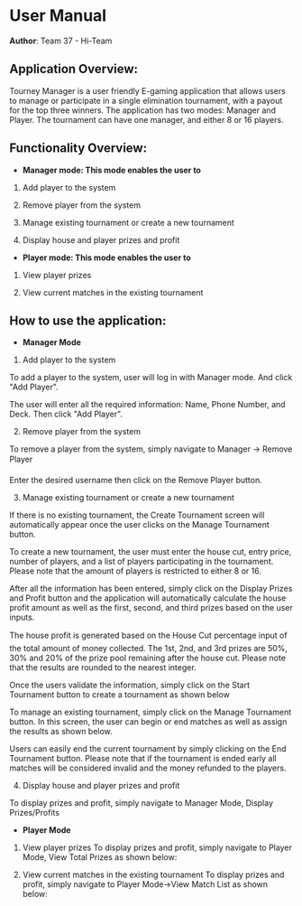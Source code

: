 
# User Manual

**Author**: Team 37 - Hi-Team

## Application Overview:

Tourney Manager is a user friendly E-gaming application that allows users to manage or participate in a single elimination tournament, with a payout for the top three winners. The application has two modes: Manager and Player. The tournament can have one manager, and either 8 or 16 players.

## Functionality Overview:

- **Manager mode: This mode enables the user to**

1)	Add player to the system

2)	Remove player from the system

3)	Manage existing tournament or create a new tournament

4)	Display house and player prizes and profit

- **Player mode: This mode enables the user to**

1)	View player prizes

2)	View current matches in the existing tournament

## How to use the application:

- **Manager Mode**

1)	Add player to the system

To add a player to the system, user will log in with Manager mode. And click "Add Player".

The user will enter all the required information: Name, Phone Number, and Deck. Then click "Add Player".

2)	Remove player from the system

To remove a player from the system, simply navigate to Manager -> Remove Player 

Enter the desired username then click on the Remove Player button.

3)	Manage existing tournament or create a new tournament

If there is no existing tournament, the Create Tournament screen will automatically appear once the user clicks on the Manage Tournament button.

To create a new tournament, the user must enter the house cut, entry price, number of players, and a list of players participating in the tournament. Please note that the amount of players is restricted to either 8 or 16.

After all the information has been entered, simply click on the Display Prizes and Profit button and the application will automatically calculate the house profit amount as well as the first, second, and third prizes based on the user inputs.

The house profit is generated based on the House Cut percentage input of the total amount of money collected. The 1st, 2nd, and 3rd prizes are 50%, 30% and 20% of the prize pool remaining after the house cut. Please note that the results are rounded to the nearest integer.

Once the users validate the information, simply click on the Start Tournament button to create a tournament as shown below

To manage an existing tournament, simply click on the Manage Tournament button. In this screen, the user can begin or end matches as well as assign the results as shown below.

Users can easily end the current tournament by simply clicking on the End Tournament button. Please note that if the tournament is ended early all matches will be considered invalid and the money refunded to the players.


4)	Display house and player prizes and profit

To display prizes and profit, simply navigate to Manager Mode, Display Prizes/Profits

- **Player Mode**

1)	View player prizes
To display prizes and profit, simply navigate to Player Mode, View Total Prizes as shown below:


2)	View current matches in the existing tournament
To display prizes and profit, simply navigate to Player Mode->View Match List as shown below:











